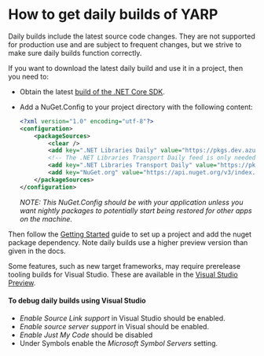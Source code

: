 How to get daily builds of YARP
===============================

Daily builds include the latest source code changes. They are not supported for production use and are subject to frequent changes, but we strive to make sure daily builds function correctly.

If you want to download the latest daily build and use it in a project, then you need to:

- Obtain the latest [build of the .NET Core SDK](https://github.com/dotnet/sdk#installing-the-sdk).
- Add a NuGet.Config to your project directory with the following content:

  ```xml
  <?xml version="1.0" encoding="utf-8"?>
  <configuration>
      <packageSources>
          <clear />
          <add key=".NET Libraries Daily" value="https://pkgs.dev.azure.com/dnceng/public/_packaging/dotnet-libraries/nuget/v3/index.json" />
          <!-- The .NET Libraries Transport Daily feed is only needed for the Yarp.Kubernetes.Controller package -->
          <add key=".NET Libraries Transport Daily" value="https://pkgs.dev.azure.com/dnceng/public/_packaging/dotnet-libraries-transport/nuget/v3/index.json" />
          <add key="NuGet.org" value="https://api.nuget.org/v3/index.json" />
      </packageSources>
  </configuration>
  ```

  *NOTE: This NuGet.Config should be with your application unless you want nightly packages to potentially start being restored for other apps on the machine.*

Then follow the [Getting Started](https://learn.microsoft.com/aspnet/core/fundamentals/servers/yarp/getting-started) guide to set up a project and add the nuget package dependency. Note daily builds use a higher preview version than given in the docs.

Some features, such as new target frameworks, may require prerelease tooling builds for Visual Studio.
These are available in the [Visual Studio Preview](https://www.visualstudio.com/vs/preview/).

#### To debug daily builds using Visual Studio

* *Enable Source Link support* in Visual Studio should be enabled.
* *Enable source server support* in Visual should be enabled.
* *Enable Just My Code* should be disabled
* Under Symbols enable the *Microsoft Symbol Servers* setting.
